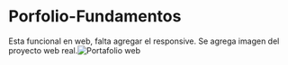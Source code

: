 # Porfolio-Fundamentos
Esta funcional en web, falta agregar el responsive.
Se agrega imagen del proyecto web real.![Portafolio web](https://user-images.githubusercontent.com/29103120/194735130-92bdf497-77e3-4f1e-a7c7-022477ebcb62.jpg)
